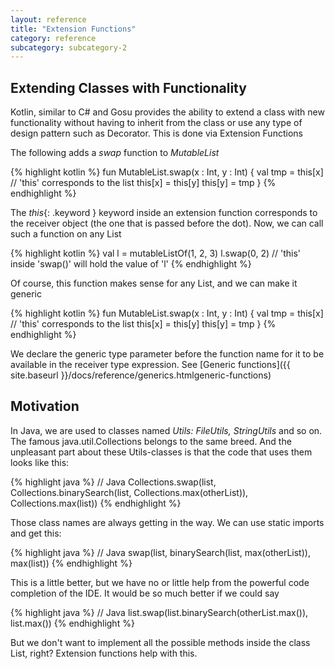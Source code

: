 ```yaml
---
layout: reference
title: "Extension Functions"
category: reference
subcategory: subcategory-2
---
```


## Extending Classes with Functionality

Kotlin, similar to C# and Gosu provides the ability to extend a class with new functionality without having to inherit from the class or use any type of design pattern such as Decorator.
This is done via Extension Functions

The following adds a *swap* function to *MutableList*

{% highlight kotlin %}
fun MutableList<Int>.swap(x : Int, y : Int) {
  val tmp = this[x] // 'this' corresponds to the list
  this[x] = this[y]
  this[y] = tmp
}
{% endhighlight %}

The *this*{: .keyword } keyword inside an extension function corresponds to the receiver object (the one that is passed before the dot). Now, we can call such a function on any List<Int>

{% highlight kotlin %}
val l = mutableListOf(1, 2, 3)
l.swap(0, 2) // 'this' inside 'swap()' will hold the value of 'l'
{% endhighlight %}

Of course, this function makes sense for any List<T>, and we can make it generic

{% highlight kotlin %}
fun <T> MutableList<T>.swap(x : Int, y : Int) {
  val tmp = this[x] // 'this' corresponds to the list
  this[x] = this[y]
  this[y] = tmp
}
{% endhighlight %}

We declare the generic type parameter before the function name for it to be available in the receiver type expression. See [Generic functions]({{ site.baseurl }}/docs/reference/generics.htmlgeneric-functions)

## Motivation

In Java, we are used to classes named *Utils: FileUtils, StringUtils* and so on. The famous java.util.Collections belongs to the same breed.
And the unpleasant part about these Utils-classes is that the code that uses them looks like this:

 {% highlight java %}
 // Java
 Collections.swap(list, Collections.binarySearch(list, Collections.max(otherList)), Collections.max(list))
 {% endhighlight %}

 Those class names are always getting in the way. We can use static imports and get this:

 {% highlight java %}
 // Java
 swap(list, binarySearch(list, max(otherList)), max(list))
 {% endhighlight %}

 This is a little better, but we have no or little help from the powerful code completion of the IDE. It would be so much better if we could say

 {% highlight java %}
 // Java
 list.swap(list.binarySearch(otherList.max()), list.max())
 {% endhighlight %}

 But we don't want to implement all the possible methods inside the class List, right? Extension functions help with this.

